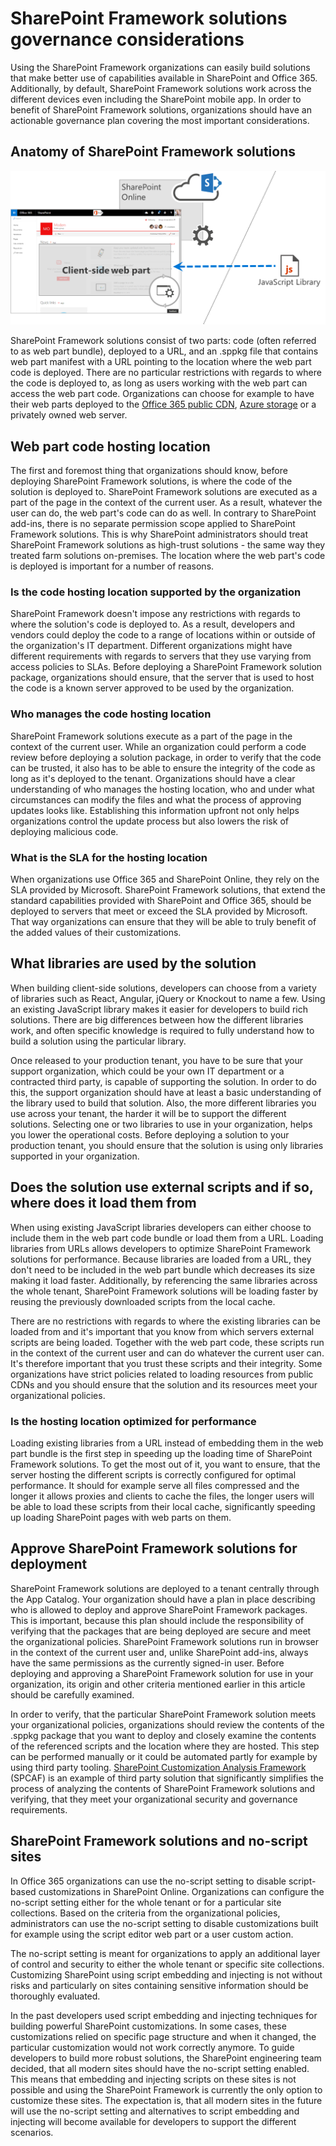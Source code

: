 # SharePoint Framework solutions governance considerations

Using the SharePoint Framework organizations can easily build solutions that make better use of capabilities available in SharePoint and Office 365. Additionally, by default, SharePoint Framework solutions work across the different devices even including the SharePoint mobile app. In order to benefit of SharePoint Framework solutions, organizations should have an actionable governance plan covering the most important considerations.

## Anatomy of SharePoint Framework solutions

![Diagram illustrating the composition of SharePoint Framework solutions](../../../../images/guidance-governance-spfx-structure-schema.png)

SharePoint Framework solutions consist of two parts: code (often referred to as web part bundle), deployed to a URL, and an .sppkg file that contains web part manifest with a URL pointing to the location where the web part code is deployed. There are no particular restrictions with regards to where the code is deployed to, as long as users working with the web part can access the web part code. Organizations can choose for example to have their web parts deployed to the [Office 365 public CDN](https://dev.office.com/blogs/office-365-public-cdn-developer-preview-release), [Azure storage](../get-started/deploy-web-part-to-cdn) or a privately owned web server.

## Web part code hosting location

The first and foremost thing that organizations should know, before deploying SharePoint Framework solutions, is where the code of the solution is deployed to. SharePoint Framework solutions are executed as a part of the page in the context of the current user. As a result, whatever the user can do, the web part's code can do as well. In contrary to SharePoint add-ins, there is no separate permission scope applied to SharePoint Framework solutions. This is why SharePoint administrators should treat SharePoint Framework solutions as high-trust solutions - the same way they treated farm solutions on-premises. The location where the web part's code is deployed is important for a number of reasons.

### Is the code hosting location supported by the organization

SharePoint Framework doesn't impose any restrictions with regards to where the solution's code is deployed to. As a result, developers and vendors could deploy the code to a range of locations within or outside of the organization's IT department. Different organizations might have different requirements with regards to servers that they use varying from access policies to SLAs. Before deploying a SharePoint Framework solution package, organizations should ensure, that the server that is used to host the code is a known server approved to be used by the organization.

### Who manages the code hosting location

SharePoint Framework solutions execute as a part of the page in the context of the current user. While an organization could perform a code review before deploying a solution package, in order to verify that the code can be trusted, it also has to be able to ensure the integrity of the code as long as it's deployed to the tenant. Organizations should have a clear understanding of who manages the hosting location, who and under what circumstances can modify the files and what the process of approving updates looks like. Establishing this information upfront not only helps organizations control the update process but also lowers the risk of deploying malicious code.

### What is the SLA for the hosting location

When organizations use Office 365 and SharePoint Online, they rely on the SLA provided by Microsoft. SharePoint Framework solutions, that extend the standard capabilities provided with SharePoint and Office 365, should be deployed to servers that meet or exceed the SLA provided by Microsoft. That way organizations can ensure that they will be able to truly benefit of the added values of their customizations.

## What libraries are used by the solution

When building client-side solutions, developers can choose from a variety of libraries such as React, Angular, jQuery or Knockout to name a few. Using an existing JavaScript library makes it easier for developers to build rich solutions. There are big differences between how the different libraries work, and often specific knowledge is required to fully understand how to build a solution using the particular library.

Once released to your production tenant, you have to be sure that your support organization, which could be your own IT department or a contracted third party, is capable of supporting the solution. In order to do this, the support organization should have at least a basic understanding of the library used to build that solution. Also, the more different libraries you use across your tenant, the harder it will be to support the different solutions. Selecting one or two libraries to use in your organization, helps you lower the operational costs. Before deploying a solution to your production tenant, you should ensure that the solution is using only libraries supported in your organization.

## Does the solution use external scripts and if so, where does it load them from

When using existing JavaScript libraries developers can either choose to include them in the web part code bundle or load them from a URL. Loading libraries from URLs allows developers to optimize SharePoint Framework solutions for performance. Because libraries are loaded from a URL, they don't need to be included in the web part bundle which decreases its size making it load faster. Additionally, by referencing the same libraries across the whole tenant, SharePoint Framework solutions will be loading faster by reusing the previously downloaded scripts from the local cache.

There are no restrictions with regards to where the existing libraries can be loaded from and it's important that you know from which servers external scripts are being loaded. Together with the web part code, these scripts run in the context of the current user and can do whatever the current user can. It's therefore important that you trust these scripts and their integrity. Some organizations have strict policies related to loading resources from public CDNs and you should ensure that the solution and its resources meet your organizational policies.

### Is the hosting location optimized for performance

Loading existing libraries from a URL instead of embedding them in the web part bundle is the first step in speeding up the loading time of SharePoint Framework solutions. To get the most out of it, you want to ensure, that the server hosting the different scripts is correctly configured for optimal performance. It should for example serve all files compressed and the longer it allows proxies and clients to cache the files, the longer users will be able to load these scripts from their local cache, significantly speeding up loading SharePoint pages with web parts on them.

## Approve SharePoint Framework solutions for deployment

SharePoint Framework solutions are deployed to a tenant centrally through the App Catalog. Your organization should have a plan in place describing who is allowed to deploy and approve SharePoint Framework packages. This is important, because this plan should include the responsibility of verifying that the packages that are being deployed are secure and meet the organizational policies. SharePoint Framework solutions run in browser in the context of the current user and, unlike SharePoint add-ins, always have the same permissions as the currently signed-in user. Before deploying and approving a SharePoint Framework solution for use in your organization, its origin and other criteria mentioned earlier in this article should be carefully examined.

In order to verify, that the particular SharePoint Framework solution meets your organizational policies, organizations should review the contents of the .sppkg package that you want to deploy and closely examine the contents of the referenced scripts and the location where they are hosted. This step can be performed manually or it could be automated partly for example by using third party tooling. [SharePoint Customization Analysis Framework](https://rencore.com/products/#spcaf) (SPCAF) is an example of third party solution that significantly simplifies the process of analyzing the contents of SharePoint Framework solutions and verifying, that they meet your organizational security and governance requirements.

## SharePoint Framework solutions and no-script sites

In Office 365 organizations can use the no-script setting to disable script-based customizations in SharePoint Online. Organizations can configure the no-script setting either for the whole tenant or for a particular site collections. Based on the criteria from the organizational policies, administrators can use the no-script setting to disable customizations built for example using the script editor web part or a user custom action.

The no-script setting is meant for organizations to apply an additional layer of control and security to either the whole tenant or specific site collections. Customizing SharePoint using script embedding and injecting is not without risks and particularly on sites containing sensitive information should be thoroughly evaluated.

In the past developers used script embedding and injecting techniques for building powerful SharePoint customizations. In some cases, these customizations relied on specific page structure and when it changed, the particular customization would not work correctly anymore. To guide developers to build more robust solutions, the SharePoint engineering team decided, that all modern sites should have the no-script setting enabled. This means that embedding and injecting scripts on these sites is not possible and using the SharePoint Framework is currently the only option to customize these sites. The expectation is, that all modern sites in the future will use the no-script setting and alternatives to script embedding and injecting will become available for developers to support the different scenarios.